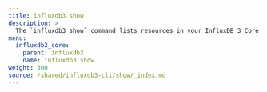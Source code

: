 ```yaml
---
title: influxdb3 show
description: >
  The `influxdb3 show` command lists resources in your InfluxDB 3 Core server.
menu:
  influxdb3_core:
    parent: influxdb3
    name: influxdb3 show
weight: 300
source: /shared/influxdb3-cli/show/_index.md
---
```


<!--
The content of this file is at
// SOURCE content/shared/influxdb3-cli/show/_index.md
-->
